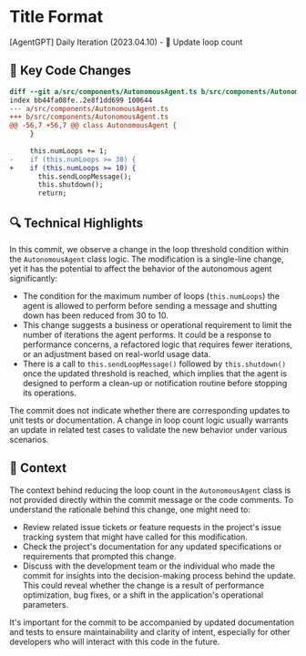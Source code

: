 # Title Format
[AgentGPT] Daily Iteration (2023.04.10) - 🐛 Update loop count

## 💄 Key Code Changes
```diff
diff --git a/src/components/AutonomousAgent.ts b/src/components/AutonomousAgent.ts
index bb44fa08fe..2e8f1dd699 100644
--- a/src/components/AutonomousAgent.ts
+++ b/src/components/AutonomousAgent.ts
@@ -56,7 +56,7 @@ class AutonomousAgent {
     }
 
     this.numLoops += 1;
-    if (this.numLoops >= 30) {
+    if (this.numLoops >= 10) {
       this.sendLoopMessage();
       this.shutdown();
       return;
```

## 🔍 Technical Highlights
In this commit, we observe a change in the loop threshold condition within the `AutonomousAgent` class logic. The modification is a single-line change, yet it has the potential to affect the behavior of the autonomous agent significantly:

- The condition for the maximum number of loops (`this.numLoops`) the agent is allowed to perform before sending a message and shutting down has been reduced from 30 to 10.
- This change suggests a business or operational requirement to limit the number of iterations the agent performs. It could be a response to performance concerns, a refactored logic that requires fewer iterations, or an adjustment based on real-world usage data.
- There is a call to `this.sendLoopMessage()` followed by `this.shutdown()` once the updated threshold is reached, which implies that the agent is designed to perform a clean-up or notification routine before stopping its operations.

The commit does not indicate whether there are corresponding updates to unit tests or documentation. A change in loop count logic usually warrants an update in related test cases to validate the new behavior under various scenarios.

## 📝 Context
The context behind reducing the loop count in the `AutonomousAgent` class is not provided directly within the commit message or the code comments. To understand the rationale behind this change, one might need to:

- Review related issue tickets or feature requests in the project's issue tracking system that might have called for this modification.
- Check the project's documentation for any updated specifications or requirements that prompted this change.
- Discuss with the development team or the individual who made the commit for insights into the decision-making process behind the update. This could reveal whether the change is a result of performance optimization, bug fixes, or a shift in the application's operational parameters.

It's important for the commit to be accompanied by updated documentation and tests to ensure maintainability and clarity of intent, especially for other developers who will interact with this code in the future.